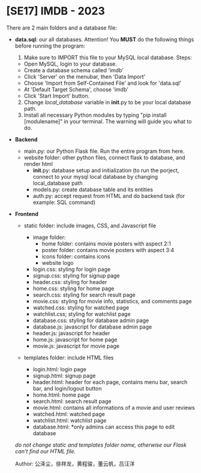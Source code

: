 # [SE17] IMDB - 2023
There are 2 main folders and a database file:
- **data.sql**: our all databases. Attention! You **MUST** do the following things before running the program: 
  1. Make sure to IMPORT this file to your MySQL local database. Steps:
    - Open MySQL, login to your database.
    - Create a database schema called 'imdb'
    - Click 'Server' on the menubar, then 'Data Import'
    - Choose 'Import from Self-Contained File' and look for 'data.sql' 
    - At 'Default Target Schema', choose 'imdb'
    - Click 'Start Import' button.
  2. Change *local_database* variable in __init__.py to be your local database path.
  3. Install all necessary Python modules by typing "pip install [modulename]" in your terminal. The warning will guide you what to do.
  
- **Backend**
  - main.py: our Python Flask file. Run the entire program from here.
  - website folder: other python files, connect flask to database, and render html
    - __init__.py: database setup and initialization (to run the porject, connect to your mysql local database by changing local_database path
    - models.py: create database table and its entities
    - auth.py: accept request from HTML and do backend task (for example: SQL command)
- **Frontend**
  - static folder: include images, CSS, and Javascript file
    - image folder: 
      - home folder: contains movie posters with aspect 2:1
      - poster folder: contains movie posters with aspect 3:4
      - icons folder: contains icons
      - website logo
    - login.css: styling for login page
    - signup.css: styling for signup page
    - header.css: styling for header
    - home.css: styling for home page
    - search.css: styling for search result page
    - movie.css: styling for movie info, statistics, and comments page
    - watched.css: styling for watched page
    - watchlist.css; styling for watchlist page
    - database.css: styling for database admin page
    - database.js: javascript for database admin page
    - header.js: javascript for header
    - home.js: javascript for home page
    - movie.js: javascript for movie page
   
  - templates folder: include HTML files
    - login.html: login page
    - signup.html: signup page
    - header.html: header for each page, contains menu bar, search bar, and login/logout button
    - home.html: home page
    - search.html: search result page
    - movie.html: contains all informations of a movie and user reviews
    - watched.html: watched page
    - watchlist.html: watchlist page
    - database.html: *only admins can access this page to edit database

  *do not change static and templates folder name, otherwise our Flask can't find our HTML file.*
  
  Author: 公泽尘，徐祥龙，黄程骏，董云帆，吕汪洋
